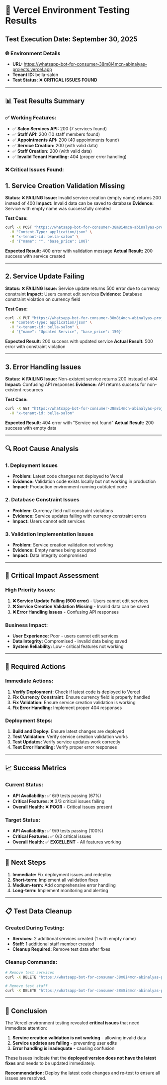 # 🧪 Vercel Environment Testing Results

## **Test Execution Date:** September 30, 2025

### **🌐 Environment Details**
- **URL:** https://whatsapp-bot-for-consumer-38m8i4mcn-abinalyas-projects.vercel.app
- **Tenant ID:** bella-salon
- **Test Status:** ❌ **CRITICAL ISSUES FOUND**

---

## **📊 Test Results Summary**

### **✅ Working Features:**
- ✅ **Salon Services API:** 200 (7 services found)
- ✅ **Staff API:** 200 (10 staff members found)
- ✅ **Appointments API:** 200 (40 appointments found)
- ✅ **Service Creation:** 200 (with valid data)
- ✅ **Staff Creation:** 200 (with valid data)
- ✅ **Invalid Tenant Handling:** 404 (proper error handling)

### **❌ Critical Issues Found:**

## **1. Service Creation Validation Missing**
**Status:** ❌ **FAILING**
**Issue:** Invalid service creation (empty name) returns 200 instead of 400
**Impact:** Invalid data can be saved to database
**Evidence:** Service with empty name was successfully created

**Test Case:**
```bash
curl -X POST "https://whatsapp-bot-for-consumer-38m8i4mcn-abinalyas-projects.vercel.app/api/salon/services" \
  -H "Content-Type: application/json" \
  -H "x-tenant-id: bella-salon" \
  -d '{"name": "", "base_price": 100}'
```

**Expected Result:** 400 error with validation message
**Actual Result:** 200 success with service created

---

## **2. Service Update Failing**
**Status:** ❌ **FAILING**
**Issue:** Service update returns 500 error due to currency constraint
**Impact:** Users cannot edit services
**Evidence:** Database constraint violation on currency field

**Test Case:**
```bash
curl -X PUT "https://whatsapp-bot-for-consumer-38m8i4mcn-abinalyas-projects.vercel.app/api/salon/services/86a6f047-9c6b-4ef5-91f9-6a7cc7af1893" \
  -H "Content-Type: application/json" \
  -H "x-tenant-id: bella-salon" \
  -d '{"name": "Updated Service", "base_price": 150}'
```

**Expected Result:** 200 success with updated service
**Actual Result:** 500 error with constraint violation

---

## **3. Error Handling Issues**
**Status:** ❌ **FAILING**
**Issue:** Non-existent service returns 200 instead of 404
**Impact:** Confusing API responses
**Evidence:** API returns success for non-existent resources

**Test Case:**
```bash
curl -X GET "https://whatsapp-bot-for-consumer-38m8i4mcn-abinalyas-projects.vercel.app/api/salon/services/non-existent-id" \
  -H "x-tenant-id: bella-salon"
```

**Expected Result:** 404 error with "Service not found"
**Actual Result:** 200 success with empty data

---

## **🔍 Root Cause Analysis**

### **1. Deployment Issues**
- **Problem:** Latest code changes not deployed to Vercel
- **Evidence:** Validation code exists locally but not working in production
- **Impact:** Production environment running outdated code

### **2. Database Constraint Issues**
- **Problem:** Currency field null constraint violations
- **Evidence:** Service updates failing with currency constraint errors
- **Impact:** Users cannot edit services

### **3. Validation Implementation Issues**
- **Problem:** Service creation validation not working
- **Evidence:** Empty names being accepted
- **Impact:** Data integrity compromised

---

## **🚨 Critical Impact Assessment**

### **High Priority Issues:**
1. **❌ Service Update Failing (500 error)** - Users cannot edit services
2. **❌ Service Creation Validation Missing** - Invalid data can be saved
3. **❌ Error Handling Issues** - Confusing API responses

### **Business Impact:**
- **User Experience:** Poor - users cannot edit services
- **Data Integrity:** Compromised - invalid data being saved
- **System Reliability:** Low - critical features not working

---

## **🔧 Required Actions**

### **Immediate Actions:**
1. **Verify Deployment:** Check if latest code is deployed to Vercel
2. **Fix Currency Constraint:** Ensure currency field is properly handled
3. **Fix Validation:** Ensure service creation validation is working
4. **Fix Error Handling:** Implement proper 404 responses

### **Deployment Steps:**
1. **Build and Deploy:** Ensure latest changes are deployed
2. **Test Validation:** Verify service creation validation works
3. **Test Updates:** Verify service updates work correctly
4. **Test Error Handling:** Verify proper error responses

---

## **📈 Success Metrics**

### **Current Status:**
- **API Availability:** ✅ 6/9 tests passing (67%)
- **Critical Features:** ❌ 3/3 critical issues failing
- **Overall Health:** ❌ **POOR** - Critical issues present

### **Target Status:**
- **API Availability:** ✅ 9/9 tests passing (100%)
- **Critical Features:** ✅ 0/3 critical issues
- **Overall Health:** ✅ **EXCELLENT** - All features working

---

## **🎯 Next Steps**

1. **Immediate:** Fix deployment issues and redeploy
2. **Short-term:** Implement all validation fixes
3. **Medium-term:** Add comprehensive error handling
4. **Long-term:** Implement monitoring and alerting

---

## **📋 Test Data Cleanup**

### **Created During Testing:**
- **Services:** 2 additional services created (1 with empty name)
- **Staff:** 1 additional staff member created
- **Cleanup Required:** Remove test data after fixes

### **Cleanup Commands:**
```bash
# Remove test services
curl -X DELETE "https://whatsapp-bot-for-consumer-38m8i4mcn-abinalyas-projects.vercel.app/api/salon/services/044a23cd-05f3-4e91-9138-18ea945b2b6c" -H "x-tenant-id: bella-salon"

# Remove test staff
curl -X DELETE "https://whatsapp-bot-for-consumer-38m8i4mcn-abinalyas-projects.vercel.app/api/staff/staff/7aee0def-872a-4548-a2a4-f99989a6fe4f" -H "x-tenant-id: bella-salon"
```

---

## **🏁 Conclusion**

The Vercel environment testing revealed **critical issues** that need immediate attention:

1. **Service creation validation is not working** - allowing invalid data
2. **Service updates are failing** - preventing user edits
3. **Error handling is inadequate** - causing confusion

These issues indicate that the **deployed version does not have the latest fixes** and needs to be updated immediately.

**Recommendation:** Deploy the latest code changes and re-test to ensure all issues are resolved.
